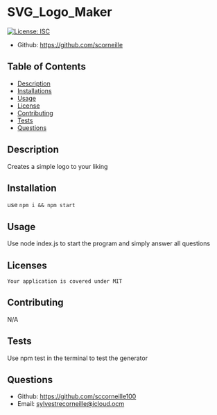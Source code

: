 # SVG_Logo_Maker

  [![License: ISC](https://img.shields.io/badge/License-MIT-blue.svg)](https://opensource.org/licenses/MIT)

   * Github: https://github.com/scorneille    
  ## Table of Contents
  * [Description](#description)
  * [Installations](#installation)
  * [Usage](#usage)
  * [License](#license)
  * [Contributing](#contributing)
  * [Tests](#tests)
  * [Questions](#questions)

  ## Description
  Creates a simple logo to your liking 

  ## Installation
  use ```npm i && npm start```

  ## Usage
  Use node index.js to start the program and simply answer all questions

  ## Licenses
    Your application is covered under MIT

  ## Contributing
  N/A

  ## Tests
  Use npm test in the terminal to test the generator

  ## Questions
  * Github: https://github.com/sccorneille100
  * Email: sylvestrecorneille@icloud.ocm
